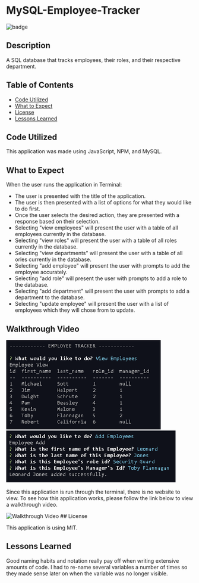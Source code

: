 # MySQL-Employee-Tracker

![badge](https://img.shields.io/static/v1?label=license&message=MIT&color=blue)

## Description

A SQL database that tracks employees, their roles, and their respective department.

## Table of Contents
- [Code Utilized](#code-utilized:)
- [What to Expect](#what-to-expect:)
- [License](#license:)
- [Lessons Learned](#lessons-learned:)

## Code Utilized

This application was made using JavaScript, NPM, and MySQL.

## What to Expect

When the user runs the application in Terminal:
- The user is presented with the title of the application.
- The user is then presented with a list of options for what they would like to do first.
- Once the user selects the desired action, they are presented with a response based on their selection.
- Selecting "view employees" will present the user with a table of all employees currently in the database.
- Selecting "view roles" will present the user with a table of all roles currently in the database.
- Selecting "view departments" will present the user with a table of all orles currently in the database.
- Selecting "add employee" will present the user with prompts to add the employee accurately.
- Selecting "add role" will present the user with prompts to add a role to the database.
- Selecting "add department" will present the user with prompts to add a department to the database.
- Selecting "update employee" will present the user with a list of employees which they will chose from to update.

## Walkthrough Video

<img src="assets\images\terminal-example.png" alt="Terminal Example">
<img src="assets\images\terminal-example-2.png" alt="Terminal Example">

Since this application is run through the terminal, there is no website to view. To see how this application works, please follow the link below to view a walkthrough video.

<img src="assets\images\walkthrough.webm" alt="Walkthrough Video">
## License

This application is using MIT.

## Lessons Learned

Good naming habits and notation really pay off when writing extensive amounts of code. I had to re-name several variables a number of times so they made sense later on when the variable was no longer visible.